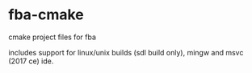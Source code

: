 # fba-cmake
cmake project files for fba

includes support for linux/unix builds (sdl build only), mingw and msvc (2017 ce) ide.
